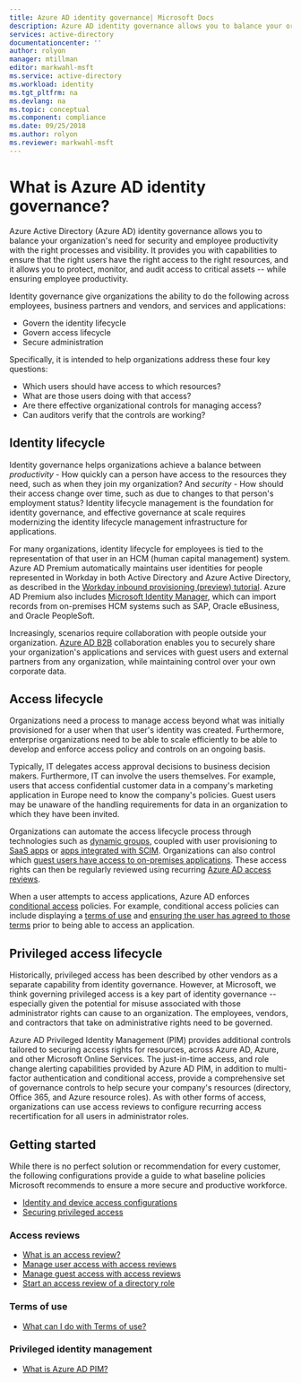 ```yaml
---
title: Azure AD identity governance| Microsoft Docs
description: Azure AD identity governance allows you to balance your organization's need for security and employee productivity with the right processes and visibility.
services: active-directory
documentationcenter: ''
author: rolyon
manager: mtillman
editor: markwahl-msft
ms.service: active-directory
ms.workload: identity
ms.tgt_pltfrm: na
ms.devlang: na
ms.topic: conceptual
ms.component: compliance
ms.date: 09/25/2018
ms.author: rolyon
ms.reviewer: markwahl-msft
---
```


# What is Azure AD identity governance?

Azure Active Directory (Azure AD) identity governance allows you to balance your organization's need for security and employee productivity with the right processes and visibility. It provides you with capabilities to ensure that the right users have the right access to the right resources, and it allows you to protect, monitor, and audit access to critical assets -- while ensuring employee productivity.  

Identity governance give organizations the ability to do the following across employees, business partners and vendors, and services and applications:

- Govern the identity lifecycle
- Govern access lifecycle
- Secure administration

Specifically, it is intended to help organizations address these four key questions:

- Which users should have access to which resources?
- What are those users doing with that access?
- Are there effective organizational controls for managing access?
- Can auditors verify that the controls are working?

## Identity lifecycle

Identity governance helps organizations achieve a balance between *productivity* - How quickly can a person have access to the resources they need, such as when they join my organization? And *security* - How should their access change over time, such as due to changes to that person's employment status?  Identity lifecycle management is the foundation for identity governance, and effective governance at scale requires modernizing the identity lifecycle management infrastructure for applications.

For many organizations, identity lifecycle for employees is tied to the representation of that user in an HCM (human capital management) system.  Azure AD Premium automatically maintains user identities for people represented in Workday in both Active Directory and Azure Active Directory, as described in the [Workday inbound provisioning (preview) tutorial](../saas-apps/workday-inbound-tutorial.md).  Azure AD Premium also includes [Microsoft Identity Manager](/microsoft-identity-manager/), which can import records from on-premises HCM systems such as SAP, Oracle eBusiness, and Oracle PeopleSoft.

Increasingly, scenarios require collaboration with people outside your organization. [Azure AD B2B](/azure/active-directory/b2b/) collaboration enables you to securely share your organization's applications and services with guest users and external partners from any organization, while maintaining control over your own corporate data.

## Access lifecycle

Organizations need a process to manage access beyond what was initially provisioned for a user when that user's identity was created.  Furthermore, enterprise organizations need to be able to scale efficiently to be able to develop and enforce access policy and controls on an ongoing basis.

Typically, IT delegates access approval decisions to business decision makers.  Furthermore, IT can involve the users themselves.  For example, users that access confidential customer data in a company's marketing application in Europe need to know the company's policies. Guest users may be unaware of the handling requirements for data in an organization to which they have been invited.

Organizations can automate the access lifecycle process through technologies such as [dynamic groups](../users-groups-roles/groups-dynamic-membership.md), coupled with user provisioning to [SaaS apps](../saas-apps/tutorial-list.md) or [apps integrated with SCIM](../manage-apps/use-scim-to-provision-users-and-groups.md).  Organizations can also control which [guest users have access to on-premises applications](../b2b/hybrid-cloud-to-on-premises.md).  These access rights can then be regularly reviewed using recurring [Azure AD access reviews](access-reviews-overview.md).

When a user attempts to access applications, Azure AD enforces [conditional access](/azure/active-directory/conditional-access/) policies. For example, conditional access policies can include displaying a [terms of use](active-directory-tou.md) and [ensuring the user has agreed to those terms](../conditional-access/require-tou.md) prior to being able to access an application.

## Privileged access lifecycle

Historically, privileged access has been described by other vendors as a separate capability from identity governance. However, at Microsoft, we think governing privileged access is a key part of identity governance -- especially given the potential for misuse associated with those administrator rights can cause to an organization. The employees, vendors, and contractors that take on administrative rights need to be governed.

Azure AD Privileged Identity Management (PIM) provides additional controls tailored to securing access rights for resources, across Azure AD, Azure, and other Microsoft Online Services.  The just-in-time access, and role change alerting capabilities provided by Azure AD PIM, in addition to multi-factor authentication and conditional access, provide a comprehensive set of governance controls to help secure your company's resources (directory, Office 365, and Azure resource roles). As with other forms of access, organizations can use access reviews to configure recurring access recertification for all users in administrator roles.

## Getting started

While there is no perfect solution or recommendation for every customer, the following configurations provide a guide to what baseline policies Microsoft recommends to ensure a more secure and productive workforce.

- [Identity and device access configurations](/microsoft-365/enterprise/microsoft-365-policies-configurations)
- [Securing privileged access](../users-groups-roles/directory-admin-roles-secure.md)


### Access reviews

- [What is an access review?](access-reviews-overview.md)
- [Manage user access with access reviews](manage-user-access-with-access-reviews.md)
- [Manage guest access with access reviews](manage-guest-access-with-access-reviews.md)
- [Start an access review of a directory role](../privileged-identity-management/pim-how-to-start-security-review.md)

### Terms of use

- [What can I do with Terms of use?](active-directory-tou.md)

### Privileged identity management

- [What is Azure AD PIM?](../privileged-identity-management/pim-configure.md)
